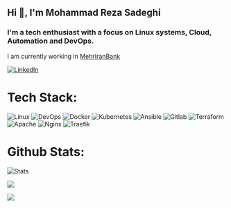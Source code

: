 ## Hi 👋, I'm Mohammad Reza Sadeghi
### I'm a tech enthusiast with a focus on Linux systems, Cloud, Automation and DevOps.
I am currently working in [MehrIranBank](https://qmb.ir)

[![LinkedIn](https://img.shields.io/badge/linkedin-%230077B5.svg?style=for-the-badge&logo=linkedin&logoColor=white)](https://www.linkedin.com/in/mohammad-reza-sadeghi4/)

# Tech Stack:
![Linux](https://img.shields.io/badge/linux-%23D42029?style=for-the-badge&logo=linux&logoColor=white) ![DevOps](https://img.shields.io/badge/devops-0A66C2?style=for-the-badge&logo=devops&logoColor=white)  ![Docker](https://img.shields.io/badge/docker-%230db7ed.svg?style=for-the-badge&logo=docker&logoColor=white)  ![Kubernetes](https://img.shields.io/badge/kubernetes-%23326ce5.svg?style=for-the-badge&logo=kubernetes&logoColor=white)  ![Ansible](https://img.shields.io/badge/ansible-%231A1918.svg?style=for-the-badge&logo=ansible&logoColor=white)  ![Gitlab](https://img.shields.io/badge/Gitlab-%235835CC.svg?style=for-the-badge&logo=gitlab&logoColor=white)  ![Terraform](https://img.shields.io/badge/terraform-%235835CC.svg?style=for-the-badge&logo=terraform&logoColor=white) ![Apache](https://img.shields.io/badge/apache-%23D42029.svg?style=for-the-badge&logo=apache&logoColor=white)  ![Nginx](https://img.shields.io/badge/nginx-%23009639.svg?style=for-the-badge&logo=nginx&logoColor=white)   ![Traefik](https://img.shields.io/badge/traefik-%23019638.svg?style=for-the-badge&logo=traefikproxy&logoColor=white)

# Github Stats:
![Stats](https://github-readme-stats.vercel.app/api?username=mrsadeghi4&include_all_commits=true&theme=merko)

![](https://github-readme-stats.vercel.app/api/top-langs/?username=mrsadeghi4&theme=buefy&hide_border=false&include_all_commits=true&count_private=false&layout=compact)


[![](https://visitcount.itsvg.in/api?id=mrsadeghi4&icon=0&color=0)](https://visitcount.itsvg.in)
<!--
**mrsadeghi4/mrsadeghi4** is a ✨ _special_ ✨ repository because its `README.md` (this file) appears on your GitHub profile.

Here are some ideas to get you started:

- 🔭 I’m currently working on ...
- 🌱 I’m currently learning ...
- 👯 I’m looking to collaborate on ...
- 🤔 I’m looking for help with ...
- 💬 Ask me about ...
- 📫 How to reach me: ...
- 😄 Pronouns: ...
- ⚡ Fun fact: ...
-->
